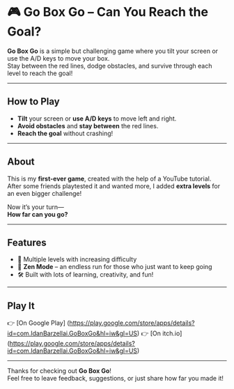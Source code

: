 # 🎮 Go Box Go – Can You Reach the Goal?

**Go Box Go** is a simple but challenging game where you tilt your screen or use the A/D keys to move your box.  
Stay between the red lines, dodge obstacles, and survive through each level to reach the goal!

---

## How to Play
- **Tilt** your screen or **use A/D keys** to move left and right.
- **Avoid obstacles** and **stay between** the red lines.
- **Reach the goal** without crashing!

---

## About
This is my **first-ever game**, created with the help of a YouTube tutorial.  
After some friends playtested it and wanted more, I added **extra levels** for an even bigger challenge!

Now it’s your turn—  
**How far can you go?**

---

## Features
- 🎯 Multiple levels with increasing difficulty
- 🌿 **Zen Mode** – an endless run for those who just want to keep going
- 🛠️ Built with lots of learning, creativity, and fun!

---

## Play It
👉 [On Google Play] (https://play.google.com/store/apps/details?id=com.IdanBarzellai.GoBoxGo&hl=iw&gl=US)
👉 [On itch.io] (https://play.google.com/store/apps/details?id=com.IdanBarzellai.GoBoxGo&hl=iw&gl=US)

---

Thanks for checking out **Go Box Go**!  
Feel free to leave feedback, suggestions, or just share how far you made it!